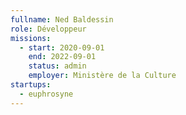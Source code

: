 ```yaml
---
fullname: Ned Baldessin
role: Développeur
missions:
  - start: 2020-09-01
    end: 2022-09-01
    status: admin
    employer: Ministère de la Culture
startups:
  - euphrosyne
---
```


